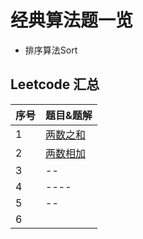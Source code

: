 # 经典算法题一览
* 排序算法Sort


## Leetcode 汇总

| 序号 | 题目&题解                                                    |
| ---- | ------------------------------------------------------------ |
| 1    | [两数之和](https://github.com/leekaka/stunning-algorithm-problem/blob/master/Leetcode-stunning/LeetCode第1题：两数之和.md) |
| 2    |    [两数相加](https://github.com/leekaka/stunning-algorithm-problem/blob/master/Leetcode-stunning/LeetCode第2题：两数相加.md)  |
| 3    |--|
| 4    |----|
| 5    |--|
| 6  |


